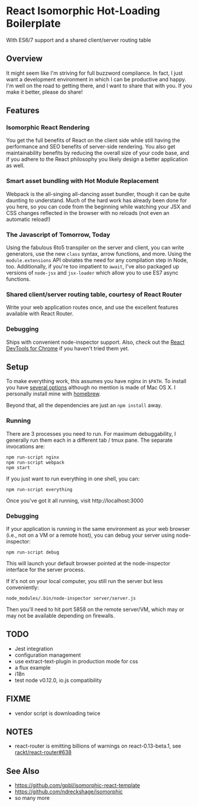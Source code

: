 # React Isomorphic Hot-Loading Boilerplate

With ES6/7 support and a shared client/server routing table


## Overview

It might seem like I'm striving for full buzzword compliance. In fact, I just want a
development environment in which I can be productive and happy. I'm well on the road
to getting there, and I want to share that with you. If you make it better, please do
share!


## Features

### Isomorphic React Rendering

You get the full benefits of React on the client side while still having the performance
and SEO benefits of server-side rendering. You also get maintainability benefits by
reducing the overall size of your code base, and if you adhere to the React philosophy
you likely design a better application as well.

### Smart asset bundling with Hot Module Replacement

Webpack is the all-singing all-dancing asset bundler, though it can be quite daunting
to understand. Much of the hard work has already been done for you here, so you can code
from the beginning while watching your JSX and CSS changes reflected in the browser with
no reloads (not even an automatic reload!)

### The Javascript of Tomorrow, Today

Using the fabulous 6to5 transpiler on the server and client, you can write generators,
use the new `class` syntax, arrow functions, and more. Using the `module.extensions` API
obviates the need for any compilation step in Node, too. Additionally, if you're too
impatient to `await`, I've also packaged up versions of `node-jsx` and `jsx-loader` which
allow you to use ES7 async functions.

### Shared client/server routing table, courtesy of React Router

Write your web application routes once, and use the excellent features available with
React Router.

### Debugging

Ships with convenient node-inspector support. Also, check out the
[React DevTools for Chrome](https://chrome.google.com/webstore/detail/react-developer-tools/fmkadmapgofadopljbjfkapdkoienihi) if you haven't tried them yet.


## Setup

To make everything work, this assumes you have nginx in `$PATH`. To install you have
[several options](http://wiki.nginx.org/Install) although no mention is made of Mac OS X.
I personally install mine with [homebrew](http://brew.sh).

Beyond that, all the dependencies are just an `npm install` away.

### Running

There are 3 processes you need to run. For maximum debuggability, I generally run them
each in a different tab / tmux pane. The separate invocations are:

```
npm run-script nginx
npm run-script webpack
npm start
```

If you just want to run everything in one shell, you can:

```
npm run-script everything
```

Once you've got it all running, visit http://localhost:3000

### Debugging

If your application is running in the same environment as your web browser (i.e., not on
a VM or a remote host), you can debug your server using node-inspector:

```npm run-script debug```

This will launch your default browser pointed at the node-inspector interface for the
server process.

If it's not on your local computer, you still run the server but less conveniently:

```node_modules/.bin/node-inspector server/server.js```

Then you'll need to hit port 5858 on the remote server/VM, which may or may not be
available depending on firewalls.


## TODO

- Jest integration
- configuration management
- use extract-text-plugin in production mode for css
- a flux example
- i18n
- test node v0.12.0, io.js compatibility


## FIXME

- vendor script is downloading twice


## NOTES

- react-router is emitting billions of warnings on react-0.13-beta.1, see [rackt/react-router#638](https://github.com/rackt/react-router/issues/638)


## See Also

- https://github.com/gpbl/isomorphic-react-template
- https://github.com/ndreckshage/isomorphic
- so many more
